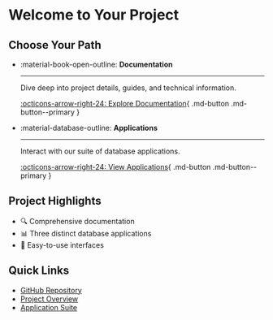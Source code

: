 # Welcome to Your Project

## Choose Your Path

<div class="grid cards" markdown>

- :material-book-open-outline: __Documentation__

    ---

    Dive deep into project details, guides, and technical information.

    [:octicons-arrow-right-24: Explore Documentation](/documentation/){ .md-button .md-button--primary }

- :material-database-outline: __Applications__

    ---

    Interact with our suite of database applications.

    [:octicons-arrow-right-24: View Applications](/apps/){ .md-button .md-button--primary }

</div>

## Project Highlights

- 🔍 Comprehensive documentation
- 📊 Three distinct database applications
- 🚀 Easy-to-use interfaces

## Quick Links

- [GitHub Repository](https://github.com/yourusername/your-repo)
- [Project Overview](/documentation/)
- [Application Suite](/apps/)
